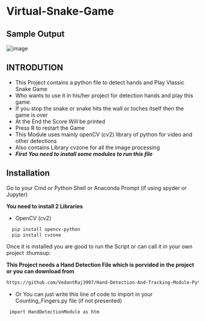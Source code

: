# Virtual-Snake-Game

## Sample Output
![image](https://github.com/MananPatel1105/Virtual-Snake-Game/assets/104303233/eef70be2-8647-4ae4-a561-03410d013195)

## INTRODUTION

- This Project contains a python file to detect hands and Play Vlassic Snake Game 
- Who wants to use it in his/her project for detection hands and play this game.
- If you stop the snake or snake hits the wall or toches itself then the game is over
- At the End the Score Will be printed
- Press R to restart the Game
- This Module uses mainly openCV (cv2) library of python for video and other detections
- Also contains Library cvzone for all the image processing
- ***First You need to install some modules to run this file***





## Installation

Go to your Cmd or Python Shell or Anaconda Prompt (if using spyder or Jupyter)

**You need to install 2 Libraries**
- OpenCV (cv2)
```bash
  pip install opencv-python
  pip install cvzone
```

Once it is installed you are good to run the Script or can call it in your own project
:thumsup:

**This Project needs a Hand Detection File which is porvided in the project or you can download from**
```bash
https://github.com/VedantRaj3907/Hand-Detection-And-Tracking-Module-Python-OpenCV
```

- Or You can just write this line of code to import in your Counting_Fingers.py file (if not presented)
```bash
 import HandDetectionModule as htm
```
